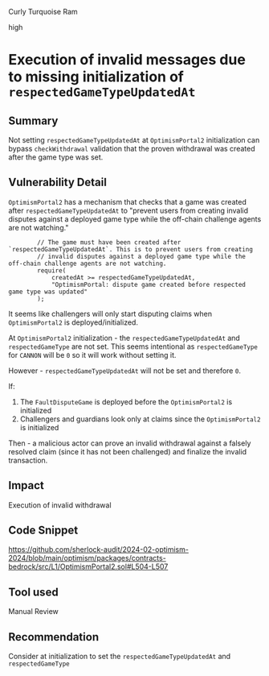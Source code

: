 Curly Turquoise Ram

high

# Execution of invalid messages due to missing initialization of `respectedGameTypeUpdatedAt`

## Summary

Not setting `respectedGameTypeUpdatedAt` at `OptimismPortal2` initialization can bypass `checkWithdrawal` validation that the proven withdrawal was created after the game type was set. 

## Vulnerability Detail

`OptimismPortal2` has a mechanism that checks that a game was created after `respectedGameTypeUpdatedAt` to "prevent users from creating invalid disputes against a deployed game type while the off-chain challenge agents are not watching."
```solidity
        // The game must have been created after `respectedGameTypeUpdatedAt`. This is to prevent users from creating
        // invalid disputes against a deployed game type while the off-chain challenge agents are not watching.
        require(
            createdAt >= respectedGameTypeUpdatedAt,
            "OptimismPortal: dispute game created before respected game type was updated"
        );
```

It seems like challengers will only start disputing claims when `OptimismPortal2` is deployed/initialized. 

At `OptimismPortal2` initialization - the `respectedGameTypeUpdatedAt` and `respectedGameType` are not set. This seems intentional as `respectedGameType` for `CANNON` will be `0` so it will work without setting it. 

However - `respectedGameTypeUpdatedAt` will not be set and therefore `0`.

If:
1. The `FaultDisputeGame` is deployed before the `OptimismPortal2` is initialized
2. Challengers and guardians look only at claims since the `OptimismPortal2` is initialized
 
Then - a malicious actor can prove an invalid withdrawal against a falsely resolved claim (since it has not been challenged) and finalize the invalid transaction.

## Impact

Execution of invalid withdrawal
 
## Code Snippet

https://github.com/sherlock-audit/2024-02-optimism-2024/blob/main/optimism/packages/contracts-bedrock/src/L1/OptimismPortal2.sol#L504-L507

## Tool used

Manual Review

## Recommendation

Consider at initialization to set the `respectedGameTypeUpdatedAt` and `respectedGameType` 